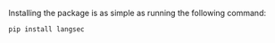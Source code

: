 Installing the package is as simple as running the following command:

```bash
pip install langsec
```
